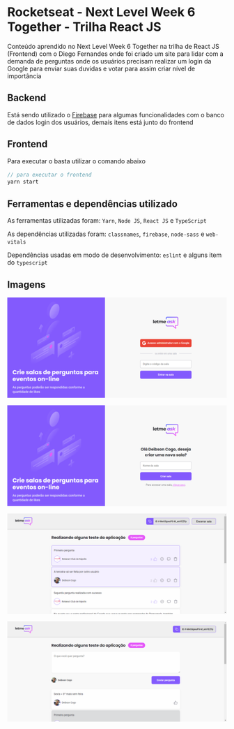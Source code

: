 # Rocketseat - Next Level Week 6 Together - Trilha React JS
Conteúdo aprendido no Next Level Week 6 Together na trilha de React JS (Frontend) com o Diego Fernandes onde foi criado um site para lidar com a demanda de perguntas onde os usuários precisam realizar um login da Google para enviar suas duvidas e votar para assim criar nível de importância

## Backend
Está sendo utilizado o [Firebase](https://firebase.google.com/) para algumas funcionalidades com o banco de dados login dos usuários, demais itens está junto do frontend

## Frontend
Para executar o basta utilizar o comando abaixo
```ts
// para executar o frontend
yarn start
```

## Ferramentas e dependências utilizado
As ferramentas utilizadas foram: `Yarn`, `Node JS`, `React JS` e `TypeScript`

As dependências utilizadas foram: `classnames`, `firebase`, `node-sass` e `web-vitals`

Dependências usadas em modo de desenvolvimento: `eslint` e alguns item do `typescript`

## Imagens
![Tela principal](/src/assets/prints/print1.png)


![Tela de criação de sala](/src/assets/prints/print2.png)


![Tela da sala no modo administrador](/src/assets/prints/print3.png)


![Tela da sala no modo usuário](/src/assets/prints/print4.png)
